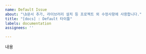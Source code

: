 ```yaml
---
name: Default Issue
about: "\b문서 추가, 라이브러리 설치 등 프로젝트 외 수정사항에 사용합니다."
title: "[docs] : Default 타이틀"
labels: documentation
assignees: ''

---
```


내용
